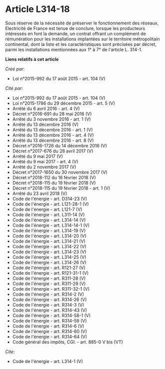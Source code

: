 # Article L314-18

Sous réserve de la nécessité de préserver le fonctionnement des réseaux, Electricité de France est tenue de conclure, lorsque
les producteurs intéressés en font la demande, un contrat offrant un complément de rémunération pour les installations
implantées sur le territoire métropolitain continental, dont la liste et les caractéristiques sont précisées par décret,
parmi les installations mentionnées aux 1° à 7° de l'article L. 314-1.

**Liens relatifs à cet article**

_Créé par_:

  - Loi n°2015-992 du 17 août 2015 - art. 104 (V)

_Cité par_:

  - Loi n°2015-992 du 17 août 2015 - art. 104 (V)
  - Loi n°2015-1786 du 29 décembre 2015 - art. 5 (V)
  - Arrêté du 6 avril 2016 - art. 4 (V)
  - Décret n°2016-691 du 28 mai 2016 (V)
  - Arrêté du 3 novembre 2016 - art. 1 (V)
  - Arrêté du 13 décembre 2016 (V)
  - Arrêté du 13 décembre 2016 - art. 1 (V)
  - Arrêté du 13 décembre 2016 - art. 4 (V)
  - Arrêté du 13 décembre 2016 - art. 8 (V)
  - Décret n°2016-1726 du 14 décembre 2016 (V)
  - Décret n°2017-676 du 28 avril 2017 (V)
  - Arrêté du 9 mai 2017 (V)
  - Arrêté du 9 mai 2017 - art. 4 (V)
  - Arrêté du 2 novembre 2017 (V)
  - Décret n°2017-1650 du 30 novembre 2017 (V)
  - Décret n°2018-112 du 16 février 2018 (V)
  - Décret n°2018-115 du 19 février 2018 (V)
  - Décret n°2018-115 du 19 février 2018 - art. 1 (V)
  - Arrêté du 23 avril 2018 (V)
  - Code de l'énergie - art. D314-23 (V)
  - Code de l'énergie - art. L121-28-1 (V)
  - Code de l'énergie - art. L121-7 (V)
  - Code de l'énergie - art. L311-14 (V)
  - Code de l'énergie - art. L314-14 (V)
  - Code de l'énergie - art. L314-14-1 (V)
  - Code de l'énergie - art. L314-19 (V)
  - Code de l'énergie - art. L314-20 (V)
  - Code de l'énergie - art. L314-21 (V)
  - Code de l'énergie - art. L314-22 (V)
  - Code de l'énergie - art. L314-23 (V)
  - Code de l'énergie - art. L314-25 (V)
  - Code de l'énergie - art. L314-26 (V)
  - Code de l'énergie - art. R121-27 (V)
  - Code de l'énergie - art. R121-31-1 (V)
  - Code de l'énergie - art. R311-28 (V)
  - Code de l'énergie - art. R311-29 (V)
  - Code de l'énergie - art. R311-32-1 (V)
  - Code de l'énergie - art. R314-2 (V)
  - Code de l'énergie - art. R314-26 (V)
  - Code de l'énergie - art. R314-3 (V)
  - Code de l'énergie - art. R314-43 (V)
  - Code de l'énergie - art. R314-58-1 (V)
  - Code de l'énergie - art. R314-59 (V)
  - Code de l'énergie - art. R314-6 (V)
  - Code de l'énergie - art. R314-60 (V)
  - Code de l'énergie - art. R314-64 (V)
  - Code général des impôts, CGI. - art. 885-0 V bis (VT)

_Cite_:

  - Code de l'énergie - art. L314-1 (V)
